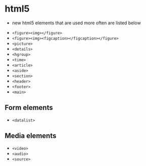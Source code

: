 # html5

- new html5 elements that are used more often are listed below

* `<figure><img></figure>`
* `<figure><img><figcaption></figcaption></figure>`
* `<picture>`
* `<details>`
* `<hgroup>`
* `<time>`
* `<article>`
* `<aside>`
* `<section>`
* `<header>`
* `<footer>`
* `<main>`

## Form elements

- `<datalist>`

## Media elements

- `<video>`
- `<audio>`
- `<source>`
